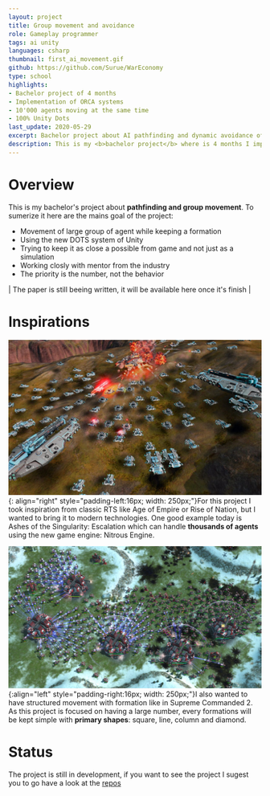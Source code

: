 ```yaml
---
layout: project
title: Group movement and avoidance
role: Gameplay programmer
tags: ai unity
languages: csharp
thumbnail: first_ai_movement.gif
github: https://github.com/Surue/WarEconomy
type: school
highlights: 
- Bachelor project of 4 months
- Implementation of ORCA systems
- 10'000 agents moving at the same time
- 100% Unity Dots
last_update: 2020-05-29
excerpt: Bachelor project about AI pathfinding and dynamic avoidance of groups.
description: This is my <b>bachelor project</b> where is 4 months I implemented a <b>pathfinding</b> system that could handle large number of agent <b>in a large scale world</b>. The mains systems are a full nav mesh complemented with a waypoint graph to connect every town in the map. Every movement of formation are handle by a mix of full on pathfinding with <b>dynamic obstacle avoidance</b>. The project is made using the new DOTS system from Unity.
---
```


# Overview
This is my bachelor's project about **pathfinding and group movement**. To sumerize it here are the mains goal of the project:
- Movement of large group of agent while keeping a formation
- Using the new DOTS system of Unity
- Trying to keep it as close a possible from game and not just as a simulation
- Working closly with mentor from the industry
- The priority is the number, not the behavior

| The paper is still beeing written, it will be available here once it's finish |

# Inspirations
![Ashes of the singularity](../assets/images/aiGroupMovement/ashes_of_the_singularity.jpg){: align="right" style="padding-left:16px; width: 250px;"}For this project I took inspiration from classic RTS like Age of Empire or Rise of Nation, but I wanted to bring it to modern technologies. One good example today is Ashes of the Singularity: Escalation which can handle **thousands of agents** using the new game engine: Nitrous Engine. <br clear="right">


![Supreme Commander 2](../assets/images/aiGroupMovement/supreme_commander_2.jpg){:align="left" style="padding-right:16px; width: 250px;"}I also wanted to have structured movement with formation like in Supreme Commanded 2. As this project is focused on having a large number, every formations will be kept simple with **primary shapes**: square, line, column and diamond.<br clear="left">

# Status
The project is still in development, if you want to see the project I sugest you to go have a look at the [repos](https://github.com/Surue/WarEconomy)